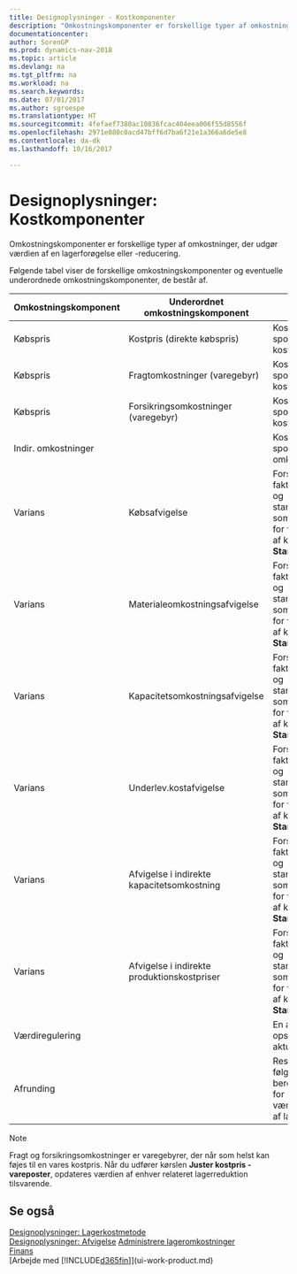 ```yaml
---
title: Designoplysninger - Kostkomponenter
description: "Omkostningskomponenter er forskellige typer af omkostninger, der udgør værdien af en lagerforøgelse eller -reducering."
documentationcenter: 
author: SorenGP
ms.prod: dynamics-nav-2018
ms.topic: article
ms.devlang: na
ms.tgt_pltfrm: na
ms.workload: na
ms.search.keywords: 
ms.date: 07/01/2017
ms.author: sgroespe
ms.translationtype: HT
ms.sourcegitcommit: 4fefaef7380ac10836fcac404eea006f55d8556f
ms.openlocfilehash: 2971e080c0acd47bff6d7ba6f21e1a366a6de5e8
ms.contentlocale: da-dk
ms.lasthandoff: 10/16/2017

---
```

# <a name="design-details-cost-components"></a>Designoplysninger: Kostkomponenter
Omkostningskomponenter er forskellige typer af omkostninger, der udgør værdien af en lagerforøgelse eller -reducering.  

 Følgende tabel viser de forskellige omkostningskomponenter og eventuelle underordnede omkostningskomponenter, de består af.  

|Omkostningskomponent|Underordnet omkostningskomponent|Description|  
|--------------------|--------------------------------|---------------------------------------|  
|Købspris|Kostpris (direkte købspris)|Kostpris, som kan spores direkte til et kostobjekt.|  
|Købspris|Fragtomkostninger (varegebyr)|Kostpris, som kan spores direkte til et kostobjekt.|  
|Købspris|Forsikringsomkostninger (varegebyr)|Kostpris, som kan spores direkte til et kostobjekt.|  
|Indir. omkostninger||Kostpris, som kan spores til et omkostningsemne.|  
|Varians|Købsafvigelse|Forskellen mellem faktiske kostpriser og standardkostpriser, som kun bogføres for varer ved hjælp af kostmetoden **Standard** .|  
|Varians|Materialeomkostningsafvigelse|Forskellen mellem faktiske kostpriser og standardkostpriser, som kun bogføres for varer ved hjælp af kostmetoden **Standard** .|  
|Varians|Kapacitetsomkostningsafvigelse|Forskellen mellem faktiske kostpriser og standardkostpriser, som kun bogføres for varer ved hjælp af kostmetoden **Standard** .|  
|Varians|Underlev.kostafvigelse|Forskellen mellem faktiske kostpriser og standardkostpriser, som kun bogføres for varer ved hjælp af kostmetoden **Standard** .|  
|Varians|Afvigelse i indirekte kapacitetsomkostning|Forskellen mellem faktiske kostpriser og standardkostpriser, som kun bogføres for varer ved hjælp af kostmetoden **Standard** .|  
|Varians|Afvigelse i indirekte produktionskostpriser|Forskellen mellem faktiske kostpriser og standardkostpriser, som kun bogføres for varer ved hjælp af kostmetoden **Standard** .|  
|Værdiregulering||En afskrivning eller opskrivning af den aktuelle lagerværdi.|  
|Afrunding||Restværdier som følge af beregningsmetoden for værdiansættelsen af lagerreduktioner.|  

> [!NOTE]  
>  Fragt og forsikringsomkostninger er varegebyrer, der når som helst kan føjes til en vares kostpris. Når du udfører kørslen **Juster kostpris - vareposter**, opdateres værdien af enhver relateret lagerreduktion tilsvarende.  

## <a name="see-also"></a>Se også  
 [Designoplysninger: Lagerkostmetode](design-details-inventory-costing.md)   
 [Designoplysninger: Afvigelse](design-details-variance.md) [Administrere lageromkostninger](finance-manage-inventory-costs.md)  
 [Finans](finance.md)  
 [Arbejde med [!INCLUDE[d365fin](includes/d365fin_md.md)]](ui-work-product.md)  

